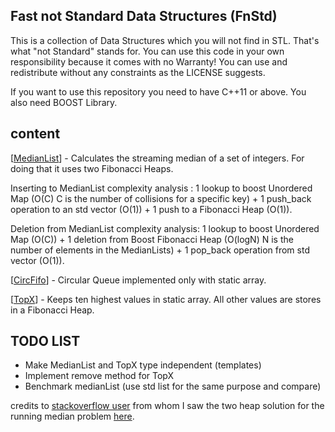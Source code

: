 Fast not Standard Data Structures (FnStd)
---

This is a collection of Data Structures which you will not find in STL. That's what "not Standard" stands for. You can use this code in your own responsibility because it comes with no Warranty! You can use and redistribute without any constraints as the LICENSE suggests.

If you want to use this repository you need to have C++11 or above. You also need BOOST Library.

content
--
[[MedianList](https://github.com/PGryllos/FnStd/tree/master/MedianList)]  - Calculates the streaming median of a set of integers. For doing that it uses two Fibonacci Heaps.

Inserting to MedianList complexity analysis : 1 lookup to boost Unordered Map (O(C) C is the number of collisions for a specific key) + 1 push_back operation to an std vector (O(1)) + 1 push to a Fibonacci Heap (O(1)).

Deletion from MedianList complexity analysis: 1 lookup to boost Unordered Map (O(C)) + 1 deletion from Boost Fibonacci Heap (O(logN) N is the number of elements in the MedianLists) + 1 pop_back operation from std vector (O(1)).

[[CircFifo](https://github.com/PGryllos/FnStd/tree/master/CircFifo)] - Circular Queue implemented only with static array.

[[TopX](https://github.com/PGryllos/FnStd/tree/master/TopX)] - Keeps ten highest values in static array. All other values are stores in a Fibonacci Heap.


TODO LIST
--
* Make MedianList and TopX type independent (templates)<br>
* Implement remove method for TopX<br>
* Benchmark medianList (use std list for the same purpose and compare)<br>


credits to [stackoverflow user](http://stackoverflow.com/users/448810/user448810) from whom I saw the two heap solution for the running median problem  [here](http://stackoverflow.com/a/10931091/4068678).

